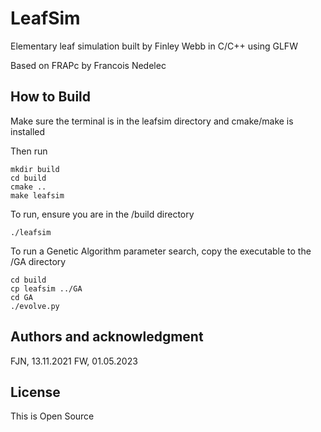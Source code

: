 # LeafSim

Elementary leaf simulation built by Finley Webb in C/C++ using GLFW

Based on FRAPc by Francois Nedelec

## How to Build

Make sure the terminal is in the leafsim directory and cmake/make is installed

Then run

```
mkdir build
cd build
cmake ..
make leafsim
```

To run, ensure you are in the /build directory

```
./leafsim
```

To run a Genetic Algorithm parameter search, copy the executable to the /GA
directory

```
cd build
cp leafsim ../GA
cd GA
./evolve.py
```

## Authors and acknowledgment

FJN, 13.11.2021
FW, 01.05.2023

## License

This is Open Source
